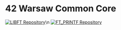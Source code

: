 # 42 Warsaw Common Core 
<a href="https://github.com/0h-laugh/Core/tree/main/libft"><img src="https://img.shields.io/badge/LIBFT-Repository-brightgreen" alt="LIBFT Repository"></a>\n
<a href="https://github.com/0h-laugh/Core/tree/main/ft_printf"><img src="https://img.shields.io/badge/FT_PRINTF-Repository-brightgreen" alt="FT_PRINTF Repository"></a>

